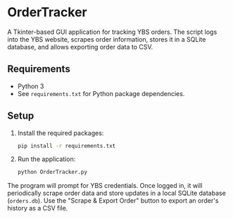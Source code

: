 # OrderTracker

A Tkinter-based GUI application for tracking YBS orders. The script logs into the YBS website, scrapes order information, stores it in a SQLite database, and allows exporting order data to CSV.

## Requirements

- Python 3
- See `requirements.txt` for Python package dependencies.

## Setup

1. Install the required packages:
   ```bash
   pip install -r requirements.txt
   ```
2. Run the application:
   ```bash
   python OrderTracker.py
   ```

The program will prompt for YBS credentials. Once logged in, it will periodically scrape order data and store updates in a local SQLite database (`orders.db`). Use the "Scrape & Export Order" button to export an order's history as a CSV file.

